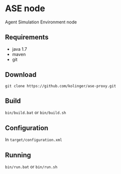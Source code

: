ASE node
========

Agent Simulation Environment node

Requirements
------------
- java 1.7
- maven
- git

Download
--------
`git clone https://github.com/kolinger/ase-proxy.git`

Build
-----
`bin/build.bat` or `bin/build.sh`

Configuration
-------------
In `target/configuration.xml`

Running
-------
`bin/run.bat` or `bin/run.sh`

